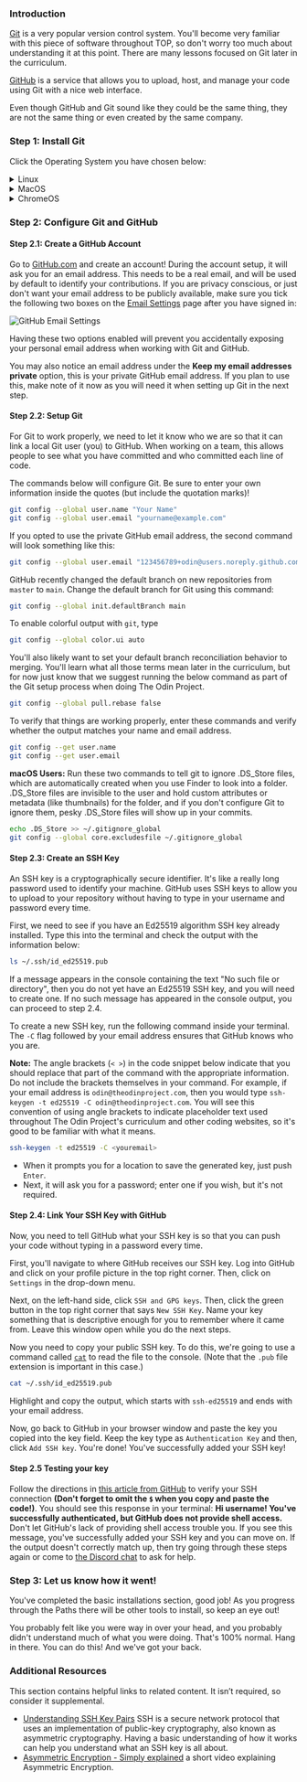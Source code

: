 ### Introduction

[Git](https://git-scm.com/) is a very popular version control system. You'll become very familiar with this piece of software throughout TOP, so don't worry too much about understanding it at this point. There are many lessons focused on Git later in the curriculum.

[GitHub](https://github.com/) is a service that allows you to upload, host, and manage your code using Git with a nice web interface. 

Even though GitHub and Git sound like they could be the same thing, they are not the same thing or even created by the same company.

### Step 1: Install Git

Click the Operating System you have chosen below:

<details markdown="block">
<summary class="dropDown-header">Linux
</summary>

#### Step 1.1: Update the system

Run these commands in the terminal to update the Linux system:

~~~bash
sudo apt update
sudo apt upgrade
~~~

#### Step 1.2: Install git

You likely have `git` installed already, but to make sure that we have the most up to date version of git, run the following commands:

~~~bash
sudo add-apt-repository ppa:git-core/ppa
sudo apt update
sudo apt install git
~~~

#### Step 1.3: Verify version

Make sure your git version is **at least** 2.28 by running this command:

~~~bash
git --version
~~~

If the version number is less than 2.28, follow the instructions again.

</details>


<details markdown="block">
<summary class="dropDown-header">MacOS
</summary>

#### Step 1.0: Install Homebrew

First, you'll need to install Homebrew.  Make sure you have checked the requirements [here](https://docs.brew.sh/Installation#macos-requirements). Once you meet the requirements, copy and paste the following into your terminal:

~~~bash
/bin/bash -c "$(curl -fsSL https://raw.githubusercontent.com/Homebrew/install/HEAD/install.sh)"
~~~

**Note:** On an Apple Silicon Mac you will have an extra step to take.
If you look at the terminal output after installing Homebrew, you will see "Installation Successful!". Further down in the terminal there will be a section called "Next steps".
Reading the terminal may seem a bit intimidating, but this is a great chance to overcome those feelings. Follow the next steps as stated in your terminal (copy and paste the commands given) to add Homebrew to your PATH, which allows you to use the `brew` command prefix.

#### Step 1.1: Update Git

MacOS already comes with a version of Git, but you should update to the latest version. In the terminal, type

~~~bash
brew install git
~~~

This will install the latest version of Git. Easy, right?

#### Step 1.2: Verify version

If you have just installed and/or updated Git from the previous step, first close that terminal window.

**Open a new terminal window** and then make sure your git version is **at least** 2.28 by running this command:

~~~bash
git --version
~~~

If the version number is less than 2.28, follow the instructions again. If you are encountering a `no formulae found in taps` error:

1.  Run `brew doctor`
2.  You will see an output like the one below. NOTE: The actual output of `brew doctor` may vary based on the version of MacOS you're running, and any other issues you may have with your own installation. Ultimately, you must run each command line snippet that Homebrew provides after running `brew doctor` to repair your installation of Homebrew, including `brew cleanup` at the end.
![Brew Doctor Sample Output](https://cdn.statically.io/gh/TheOdinProject/curriculum/284f0cdc998be7e4751e29e8458323ad5d320303/foundations/installations/setting_up_git/imgs/00.png)
3.  Run `brew install git`, **open a new terminal window**, and then check your version of Git, which should now be the latest.

</details>

<details markdown="block">
<summary class="dropDown-header">ChromeOS
</summary>

You will need to install Git from the source by following the instructions from this [Digital Ocean tutorial](https://www.digitalocean.com/community/tutorials/how-to-install-git-on-debian-10#installing-git-from-source).

</details>

### Step 2: Configure Git and GitHub

#### Step 2.1: Create a GitHub Account

Go to [GitHub.com](https://github.com/) and create an account! During the account setup, it will ask you for an email address. This needs to be a real email, and will be used by default to identify your contributions. If you are privacy conscious, or just don't want your email address to be publicly available, make sure you tick the following two boxes on the [Email Settings](https://github.com/settings/emails) page after you have signed in:

![GitHub Email Settings](https://cdn.statically.io/gh/TheOdinProject/curriculum/770be14190139683dbe9933ca5e9393c797c63f2/foundations/installations/setting_up_git/imgs/01.png)

Having these two options enabled will prevent you accidentally exposing your personal email address when working with Git and GitHub.

You may also notice an email address under the **Keep my email addresses private** option, this is your private GitHub email address. If you plan to use this, make note of it now as you will need it when setting up Git in the next step.

#### Step 2.2: Setup Git

For Git to work properly, we need to let it know who we are so that it can link a local Git user (you) to GitHub. When working on a team, this allows people to see what you have committed and who committed each line of code.

The commands below will configure Git. Be sure to enter your own information inside the quotes (but include the quotation marks)!

~~~bash
git config --global user.name "Your Name"
git config --global user.email "yourname@example.com"
~~~

If you opted to use the private GitHub email address, the second command will look something like this:

~~~bash
git config --global user.email "123456789+odin@users.noreply.github.com" # Remember to use your own private GitHub email here.
~~~

GitHub recently changed the default branch on new repositories from `master` to `main`. Change the default branch for Git using this command:

~~~bash
git config --global init.defaultBranch main
~~~

To enable colorful output with `git`, type

~~~bash
git config --global color.ui auto
~~~

You'll also likely want to set your default branch reconciliation behavior to merging. You'll learn what all those terms mean later in the curriculum, but for now just know that we suggest running the below command as part of the Git setup process when doing The Odin Project.

~~~bash
git config --global pull.rebase false
~~~

To verify that things are working properly, enter these commands and verify whether the output matches your name and email address.

~~~bash
git config --get user.name
git config --get user.email
~~~

**macOS Users:** Run these two commands to tell git to ignore .DS_Store files, which are automatically created when you use Finder to look into a folder. .DS_Store files are invisible to the user and hold custom attributes or metadata (like thumbnails) for the folder, and if you don't configure Git to ignore them, pesky .DS_Store files will show up in your commits.

~~~bash
echo .DS_Store >> ~/.gitignore_global
git config --global core.excludesfile ~/.gitignore_global
~~~

#### Step 2.3: Create an SSH Key

An SSH key is a cryptographically secure identifier. It's like a really long password used to identify your machine. GitHub uses SSH keys to allow you to upload to your repository without having to type in your username and password every time.

First, we need to see if you have an Ed25519 algorithm SSH key already installed. Type this into the terminal and check the output with the information below:

~~~bash
ls ~/.ssh/id_ed25519.pub
~~~

If a message appears in the console containing the text "No such file or directory", then you do not yet have an Ed25519 SSH key, and you will need to create one. If no such message has appeared in the console output, you can proceed to step 2.4.

To create a new SSH key, run the following command inside your terminal. The `-C` flag followed by your email address ensures that GitHub knows who you are.

**Note:** The angle brackets (`< >`) in the code snippet below indicate that you should replace that part of the command with the appropriate information. Do not include the brackets themselves in your command. For example, if your email address is `odin@theodinproject.com`, then you would type `ssh-keygen -t ed25519 -C odin@theodinproject.com`. You will see this convention of using angle brackets to indicate placeholder text used throughout The Odin Project's curriculum and other coding websites, so it's good to be familiar with what it means.

~~~bash
ssh-keygen -t ed25519 -C <youremail>
~~~

* When it prompts you for a location to save the generated key, just push `Enter`.
* Next, it will ask you for a password; enter one if you wish, but it's not required.

#### Step 2.4: Link Your SSH Key with GitHub

Now, you need to tell GitHub what your SSH key is so that you can push your code without typing in a password every time.

First, you'll navigate to where GitHub receives our SSH key. Log into GitHub and click on your profile picture in the top right corner. Then, click on `Settings` in the drop-down menu.

Next, on the left-hand side, click `SSH and GPG keys`. Then, click the green button in the top right corner that says `New SSH Key`. Name your key something that is descriptive enough for you to remember where it came from. Leave this window open while you do the next steps.

Now you need to copy your public SSH key. To do this, we're going to use a command called [`cat`](http://www.linfo.org/cat.html) to read the file to the console. (Note that the `.pub` file extension is important in this case.)

~~~bash
cat ~/.ssh/id_ed25519.pub
~~~

Highlight and copy the output, which starts with `ssh-ed25519` and ends with your email address.

Now, go back to GitHub in your browser window and paste the key you copied into the key field. Keep the key type as `Authentication Key` and then, click `Add SSH key`. You're done! You've successfully added your SSH key!

#### Step 2.5 Testing your key

Follow the directions in [this article from GitHub](https://help.github.com/en/articles/testing-your-ssh-connection) to verify your SSH connection **(Don't forget to omit the `$` when you copy and paste the code!)**. You should see this response in your terminal: **Hi username! You've successfully authenticated, but GitHub does not provide shell access.** Don't let GitHub's lack of providing shell access trouble you. If you see this message, you've successfully added your SSH key and you can move on. If the output doesn't correctly match up, then try going through these steps again or come to [the Discord chat](https://discord.gg/fbFCkYabZB) to ask for help.

### Step 3: Let us know how it went!

You've completed the basic installations section, good job! As you progress through the Paths there will be other tools to install, so keep an eye out!

You probably felt like you were way in over your head, and you probably didn't understand much of what you were doing. That's 100% normal. Hang in there. You can do this! And we've got your back.

### Additional Resources

This section contains helpful links to related content. It isn’t required, so consider it supplemental.

-   [Understanding SSH Key Pairs](https://winscp.net/eng/docs/ssh_keys) SSH is a secure network protocol that uses an implementation of public-key cryptography, also known as asymmetric cryptography. Having a basic understanding of how it works can help you understand what an SSH key is all about.
-   [Asymmetric Encryption - Simply explained](https://www.youtube.com/watch?v=AQDCe585Lnc) a short video explaining Asymmetric Encryption.
